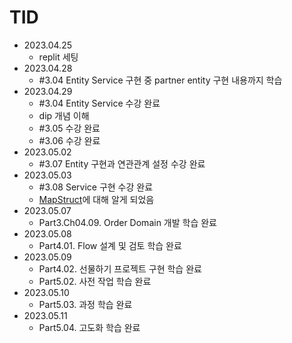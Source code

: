 # TID
- 2023.04.25
  - replit 세팅
- 2023.04.28
  - #3.04 Entity Service 구현 중 partner entity 구현 내용까지 학습
- 2023.04.29
  - #3.04 Entity Service 수강 완료
  - dip 개념 이해
  - #3.05 수강 완료
  - #3.06 수강 완료
- 2023.05.02
  - #3.07 Entity 구현과 연관관계 설정 수강 완료
- 2023.05.03
  - #3.08 Service 구현 수강 완료
  - [MapStruct](https://mapstruct.org)에 대해 알게 되었음 
- 2023.05.07
  - Part3.Ch04.09. Order Domain 개발 학습 완료
- 2023.05.08
  - Part4.01. Flow 설계 및 검토 학습 완료
- 2023.05.09
  - Part4.02. 선물하기 프로젝트 구현 학습 완료
  - Part5.02. 사전 작업 학습 완료
- 2023.05.10
  - Part5.03. 과정 학습 완료
- 2023.05.11
  - Part5.04. 고도화 학습 완료

